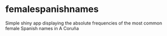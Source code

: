 # femalespanishnames
Simple shiny app displaying the absolute frequencies of the most common female Spanish names in A Coruña
